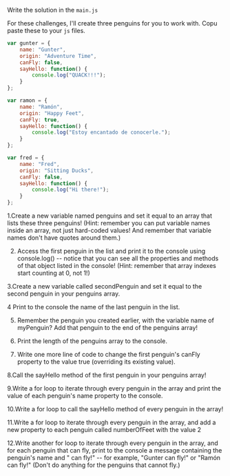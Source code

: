 Write the solution in the `main.js`

For these challenges, I'll create three penguins for you to work with. Copu paste these to your `js` files.

```js
var gunter = {
	name: "Gunter",
	origin: "Adventure Time",
	canFly: false,
	sayHello: function() {
		console.log("QUACK!!!");
	}
};

var ramon = {
	name: "Ramón",
	origin: "Happy Feet",
	canFly: true,
	sayHello: function() {
		console.log("Estoy encantado de conocerle.");
	}
};

var fred = {
	name: "Fred",
	origin: "Sitting Ducks",
	canFly: false,
	sayHello: function() {
		console.log("Hi there!");
	}
};
```

1.Create a new variable named penguins and set it equal to an array that lists these three penguins! (Hint: remember you can put variable names inside an array, not just hard-coded values! And remember that variable names don't have quotes around them.)

2.  Access the first penguin in the list and print it to the console using console.log() -- notice that you can see all the properties and methods of that object listed in the console! (Hint: remember that array indexes start counting at 0, not 1!)

3.Create a new variable called secondPenguin and set it equal to the second penguin in your penguins array.

4 Print to the console the name of the last penguin in the list.

5.  Remember the penguin you created earlier, with the variable name of myPenguin? Add that penguin to the end of the penguins array!

6.  Print the length of the penguins array to the console.

7.  Write one more line of code to change the first penguin's canFly property to the value true (overriding its existing value).

8.Call the sayHello method of the first penguin in your penguins array!

9.Write a for loop to iterate through every penguin in the array and print the value of each penguin's name property to the console.

10.Write a for loop to call the sayHello method of every penguin in the array!

11.Write a for loop to iterate through every penguin in the array, and add a new property to each penguin called numberOfFeet with the value 2

12.Write another for loop to iterate through every penguin in the array, and for each penguin that can fly, print to the console a message containing the penguin's name and " can fly!" -- for example, "Gunter can fly!" or "Ramón can fly!" (Don't do anything for the penguins that cannot fly.)
